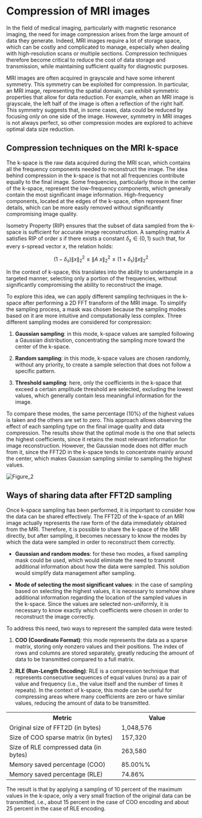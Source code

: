 # Compression of MRI images

In the field of medical imaging, particularly with magnetic resonance imaging, the need for image compression arises from the large amount of data they generate. Indeed, MRI images require a lot of storage space, which can be costly and complicated to manage, especially when dealing with high-resolution scans or multiple sections. Compression techniques therefore become critical to reduce the cost of data storage and transmission, while maintaining sufficient quality for diagnostic purposes.

MRI images are often acquired in grayscale and have some inherent symmetry. This symmetry can be exploited for compression. In particular, an MRI image, representing the spatial domain, can exhibit symmetric properties that allow for data reduction. For example, when an MRI image is grayscale, the left half of the image is often a reflection of the right half. This symmetry suggests that, in some cases, data could be reduced by focusing only on one side of the image. However, symmetry in MRI images is not always perfect, so other compression modes are explored to achieve optimal data size reduction.

## Compression techniques on the MRI k-space

The k-space is the raw data acquired during the MRI scan, which contains all the frequency components needed to reconstruct the image. The idea behind compression in the k-space is that not all frequencies contribute equally to the final image. Some frequencies, particularly those in the center of the k-space, represent the low-frequency components, which generally contain the most significant image information. High-frequency components, located at the edges of the k-space, often represent finer details, which can be more easily removed without significantly compromising image quality.

Isometry Property (RIP) ensures that the subset of data sampled from the k-space is sufficient for accurate image reconstruction. A sampling matrix $A$ satisfies RIP of order $s$ if there exists a constant $δ_s ∈(0,1)$ such that, for every s-spread vector $x$, the relation holds: 

$$(1−δ_s) \|x\|_2^2 ​\leq \|A\ x\|_2^2 ​\leq (1+δ_s)\|x\|_2^2 $$

In the context of k-space, this translates into the ability to undersample in a targeted manner, selecting only a portion of the frequencies, without significantly compromising the ability to reconstruct the image.

To explore this idea, we can apply different sampling techniques in the k-space after performing a 2D FFT transform of the MRI image. To simplify the sampling process, a mask was chosen because the sampling modes based on it are more intuitive and computationally less complex. Three different sampling modes are considered for compression:

1. **Gaussian sampling**: in this mode, k-space values are sampled following a Gaussian distribution, concentrating the sampling more toward the center of the k-space.
   
2. **Random sampling**: in this mode, k-space values are chosen randomly, without any priority, to create a sample selection that does not follow a specific pattern.

3. **Threshold sampling**: here, only the coefficients in the k-space that exceed a certain amplitude threshold are selected, excluding the lowest values, which generally contain less meaningful information for the image.

To compare these modes, the same percentage (10%) of the highest values is taken and the others are set to zero. This approach allows observing the effect of each sampling type on the final image quality and data compression. The results show that the optimal mode is the one that selects the highest coefficients, since it retains the most relevant information for image reconstruction. However, the Gaussian mode does not differ much from it, since the FFT2D in the k-space tends to concentrate mainly around the center, which makes Gaussian sampling similar to sampling the highest values.

![Figure_2](https://github.com/user-attachments/assets/b2363f85-79c4-40f7-99d4-8238c297bbf0)


## Ways of sharing data after FFT2D sampling

Once k-space sampling has been performed, it is important to consider how the data can be shared effectively. The FFT2D of the k-space of an MRI image actually represents the raw form of the data immediately obtained from the MRI. Therefore, it is possible to share the k-space of the MRI directly, but after sampling, it becomes necessary to know the modes by which the data were sampled in order to reconstruct them correctly.

- **Gaussian and random modes**: for these two modes, a fixed sampling mask could be used, which would eliminate the need to transmit additional information about how the data were sampled. This solution would simplify data management after sampling.

- **Mode of selecting the most significant values**: in the case of sampling based on selecting the highest values, it is necessary to somehow share additional information regarding the location of the sampled values in the k-space. Since the values are selected non-uniformly, it is necessary to know exactly which coefficients were chosen in order to reconstruct the image correctly.

To address this need, two ways to represent the sampled data were tested:

1. **COO (Coordinate Format)**: this mode represents the data as a sparse matrix, storing only nonzero values and their positions. The index of rows and columns are stored separately, greatly reducing the amount of data to be transmitted compared to a full matrix.

2. **RLE (Run-Length Encoding)**: RLE is a compression technique that represents consecutive sequences of equal values (runs) as a pair of value and frequency (i.e., the value itself and the number of times it repeats). In the context of k-space, this mode can be useful for compressing areas where many coefficients are zero or have similar values, reducing the amount of data to be transmitted.

<table align="center">
  <tr>
    <th style="width: 300px;">Metric</th>
    <th style="width: 200px;">Value</th>
  </tr>
  <tr>
    <td>Original size of FFT2D (in bytes)</td>
    <td>1,048,576</td>
  </tr>
  <tr>
    <td>Size of COO sparse matrix (in bytes)</td>
    <td>157,320</td>
  </tr>
  <tr>
    <td>Size of RLE compressed data (in bytes)</td>
    <td>263,580</td>
  </tr>
  <tr>
    <td>Memory saved percentage (COO)</td>
    <td>85.00%%</td>
  </tr>
  <tr>
    <td>Memory saved percentage (RLE)</td>
    <td>74.86%</td>
  </tr>
</table>

The result is that by applying a sampling of 10 percent of the maximum values in the k-space, only a very small fraction of the original data can be transmitted, i.e., about 15 percent in the case of COO encoding and about 25 percent in the case of RLE encoding.